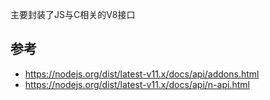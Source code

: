 主要封装了JS与C相关的V8接口

## 参考

- https://nodejs.org/dist/latest-v11.x/docs/api/addons.html
- https://nodejs.org/dist/latest-v11.x/docs/api/n-api.html